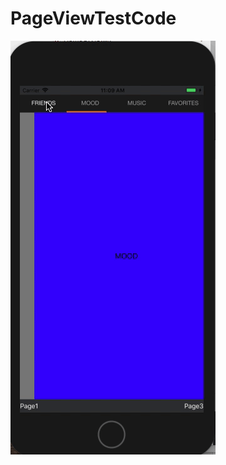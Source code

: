 # PageViewTestCode

![image](https://github.com/Bgihe/PageViewTestCode/blob/master/ezgif-3-b24366e1f1.gif)
